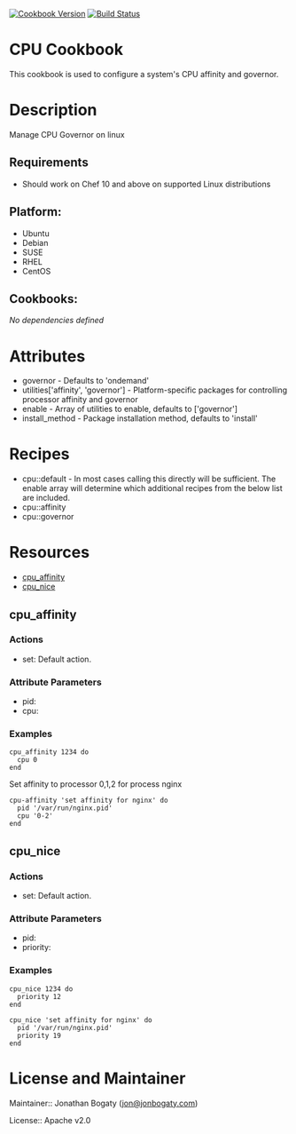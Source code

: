 [![Cookbook Version](https://img.shields.io/cookbook/v/cpu.svg)](https://supermarket.getchef.com/cookbooks/cpu) [![Build Status](http://img.shields.io/travis/Youscribe/cpu-cookbook/master.svg)](https://travis-ci.org/Youscribe/cpu-cookbook)

CPU Cookbook
============
This cookbook is used to configure a system's CPU affinity and governor.

# Description

Manage CPU Governor on linux

Requirements
------------
* Should work on Chef 10 and above on supported Linux distributions

## Platform:

* Ubuntu
* Debian
* SUSE
* RHEL
* CentOS

## Cookbooks:

*No dependencies defined*

# Attributes
* governor - Defaults to 'ondemand'
* utilities['affinity', 'governor'] - Platform-specific packages for controlling processor affinity and governor
* enable - Array of utilities to enable, defaults to ['governor']
* install_method - Package installation method, defaults to 'install'

# Recipes

* cpu::default - In most cases calling this directly will be sufficient. The enable array will determine which additional recipes from the below list are included.
* cpu::affinity
* cpu::governor

# Resources

* [cpu_affinity](#cpu_affinity)
* [cpu_nice](#cpu_nice)

## cpu_affinity

### Actions

- set:  Default action.

### Attribute Parameters

- pid:
- cpu:

### Examples

```
cpu_affinity 1234 do
  cpu 0
end
```

Set affinity to processor 0,1,2 for process nginx
```
cpu-affinity 'set affinity for nginx' do
  pid '/var/run/nginx.pid'
  cpu '0-2'
end
```

## cpu_nice

### Actions

- set:  Default action.

### Attribute Parameters

- pid:
- priority:

### Examples

```
cpu_nice 1234 do
  priority 12
end
```

```
cpu_nice 'set affinity for nginx' do
  pid '/var/run/nginx.pid'
  priority 19
end
```

# License and Maintainer

Maintainer:: Jonathan Bogaty (<jon@jonbogaty.com>)

License:: Apache v2.0
